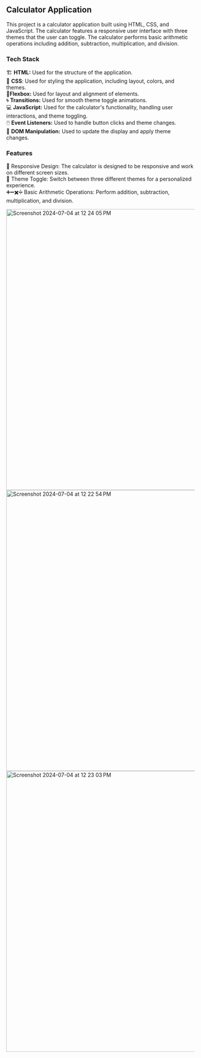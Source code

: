## Calculator Application
This project is a calculator application built using HTML, CSS, and JavaScript. The calculator features a responsive user interface with three themes that the user can toggle. The calculator performs basic arithmetic operations including addition, subtraction, multiplication, and division.

### Tech Stack
🏗️ **HTML:** Used for the structure of the application. <br> 
🎨 **CSS**: Used for styling the application, including layout, colors, and themes.  <br> 
📐**Flexbox:** Used for layout and alignment of elements.  <br> 
🌀 **Transitions:** Used for smooth theme toggle animations.  <br> 
💻 **JavaScript:** Used for the calculator's functionality, handling user interactions, and theme toggling.  <br> 
🖱️ **Event Listeners:** Used to handle button clicks and theme changes.  <br> 
📝 **DOM Manipulation:** Used to update the display and apply theme changes.  <br> 

### Features
📱 Responsive Design: The calculator is designed to be responsive and work on different screen sizes.  <br> 
🎨 Theme Toggle: Switch between three different themes for a personalized experience.  <br> 
➕➖✖️➗ Basic Arithmetic Operations: Perform addition, subtraction, multiplication, and division.  <br> 

<img width="749" alt="Screenshot 2024-07-04 at 12 24 05 PM" src="https://github.com/mythilik908/calculator/assets/37060705/d6ab14b3-2d55-4004-b155-351f03b4572a">
<img width="749" alt="Screenshot 2024-07-04 at 12 22 54 PM" src="https://github.com/mythilik908/calculator/assets/37060705/cd24707e-bc15-4d73-84a9-dccc6e7903c6">
<img width="749" alt="Screenshot 2024-07-04 at 12 23 03 PM" src="https://github.com/mythilik908/calculator/assets/37060705/fc2799ad-f9e6-40ac-8284-a3c61f01de8e">
